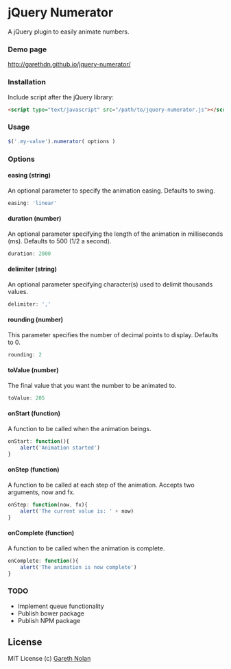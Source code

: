 # jQuery Numerator

A jQuery plugin to easily animate numbers.

### Demo page

<a href="http://garethdn.github.io/jquery-numerator/">http://garethdn.github.io/jquery-numerator/</a>

### Installation

Include script after the jQuery library:

```html
<script type="text/javascript" src="/path/to/jquery-numerator.js"></script>
```

### Usage

```js
$('.my-value').numerator( options )
```

### Options

#### easing (string)

An optional parameter to specify the animation easing. Defaults to swing.

```js
easing: 'linear'
```

#### duration (number)

An optional parameter specifying the length of the animation in milliseconds (ms). Defaults to 500 (1/2 a second).

```js
duration: 2000
```

#### delimiter (string)

An optional parameter specifying character(s) used to delimit thousands values.

```js
delimiter: ','
```

#### rounding (number)

This parameter specifies the number of decimal points to display. Defaults to 0.

```js
rounding: 2
```

#### toValue (number)

The final value that you want the number to be animated to.

```js
toValue: 205
```

#### onStart (function)

A function to be called when the animation beings.

```js
onStart: function(){
	alert('Animation started')
}
```

#### onStep (function)

A function to be called at each step of the animation. Accepts two arguments, now and fx.

```js
onStep: function(now, fx){
	alert('The current value is: ' + now)
}
```

#### onComplete (function)

A function to be called when the animation is complete.

```js
onComplete: function(){
	alert('The animation is now complete')
}
```

### TODO

* Implement queue functionality
* Publish bower package
* Publish NPM package

## License

MIT License
(c) [Gareth Nolan](http://ie.linkedin.com/in/garethnolan/)